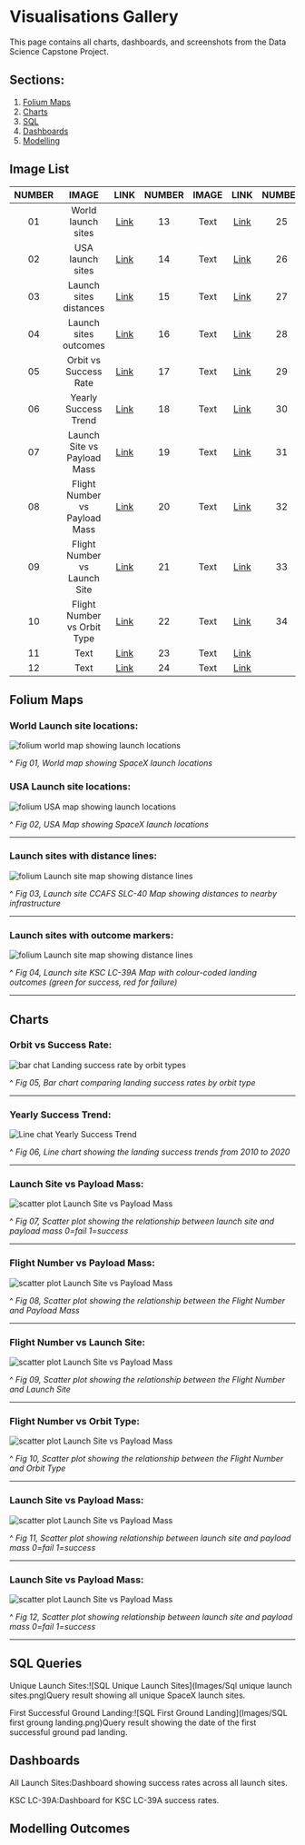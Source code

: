 # Visualisations Gallery
This page contains all charts, dashboards, and screenshots from the Data Science Capstone Project.

## Sections:
1. [Folium Maps](#Folium-Maps)
2. [Charts](#Charts)
3. [SQL](#SQL-Queries)
4. [Dashboards](#Dashboards)
5. [Modelling](#Modelling-Outcomes)
  
## Image List

| NUMBER | IMAGE | LINK | NUMBER | IMAGE | LINK | NUMBER | IMAGE | LINK |
| :----: | :---: | :--: | :----: | :---: | :--: | :----: | :---: | :--: |
| 01 | World launch sites | [Link](#World-Launch-site-locations) | 13 | Text | [Link](#World-Launch-site-locations) | 25 | Text | [Link](#World-Launch-site-locations) |
| 02 | USA launch sites | [Link](#USA-Launch-site-locations) | 14 | Text | [Link](#World-Launch-site-locations)| 26 | Text | [Link](#World-Launch-site-locations) |
| 03 |  Launch sites distances | [Link](#Launch-sites-with-distance-lines) | 15 | Text | [Link](#World-Launch-site-locations) | 27 | Text | [Link](#World-Launch-site-locations) |
| 04 | Launch sites outcomes | [Link](#Launch-sites-with-outcome-markers) | 16 | Text | [Link](#World-Launch-site-locations) | 28 | Text | [Link](#World-Launch-site-locations) |
| 05 | Orbit vs Success Rate | [Link](#Orbit-vs-Success-Rate) | 17 | Text | [Link](#World-Launch-site-locations) | 29 | Text | [Link](#World-Launch-site-locations) |
| 06 | Yearly Success Trend | [Link](#Yearly-Success-Trend) | 18 | Text | [Link](#World-Launch-site-locations) | 30 | Text | [Link](#World-Launch-site-locations) |
| 07 | Launch Site vs Payload Mass | [Link](#Launch-Site-vs-Payload-Mass) | 19 | Text | [Link](#World-Launch-site-locations) | 31 | Text | [Link](#World-Launch-site-locations) |
| 08 | Flight Number vs Payload Mass | [Link](#Flight-Number-vs-Payload-Mass) | 20 | Text | [Link](#World-Launch-site-locations) | 32 | Text | [Link](#World-Launch-site-locations) |
| 09 | Flight Number vs Launch Site | [Link](#Flight-Number-vs-Launch-Site) | 21 | Text | [Link](#World-Launch-site-locations) | 33 | Text | [Link](#World-Launch-site-locations) |
| 10 | Flight Number vs Orbit Type | [Link](#Flight-Number-vs-Orbit-Type) | 22 | Text | [Link](#World-Launch-site-locations) | 34 | Text | [Link](#World-Launch-site-locations) |
| 11 | Text | [Link](#World-Launch-site-locations) | 23 | Text | [Link](#World-Launch-site-locations) |
| 12 | Text | [Link](#World-Launch-site-locations) | 24 | Text | [Link](#World-Launch-site-locations) |

## Folium Maps

### World Launch site locations:

![folium world map showing launch locations](Images/Folium/Folium_Worldmap.png)

^ *Fig 01, World map showing SpaceX launch locations*

### USA Launch site locations:

![folium USA map showing launch locations](Images/Folium/Folium_worldmap_markers_launchsites_zoomin.png)

^ *Fig 02, USA Map showing SpaceX launch locations*

---

### Launch sites with distance lines:

![folium Launch site map showing distance lines](Images/Folium/folium_maps_distance_lines.png)

^ *Fig 03, Launch site CCAFS SLC-40 Map showing distances to nearby infrastructure*

---

### Launch sites with outcome markers:

![folium Launch site map showing distance lines](Images/Folium/Folium_maps_outcome_markers.png)

^ *Fig 04, Launch site KSC LC-39A Map with colour-coded landing outcomes (green for success, red for failure)*

---

## Charts

### Orbit vs Success Rate:

![bar chat Landing success rate by orbit types](Images/Charts/Bar_chart_orbit_Vs_successrate.png)

^ *Fig 05, Bar chart comparing landing success rates by orbit type*

---

### Yearly Success Trend:

![Line chat Yearly Success Trend](Images/Charts/Line_plot_landing_success_yearly_trend.png)

^ *Fig 06, Line chart showing the landing success trends from 2010 to 2020*

---

### Launch Site vs Payload Mass:

![scatter plot Launch Site vs Payload Mass](Images/Charts/Scatterplot_payloadmass_Vs_launchsite.png)

^ *Fig 07, Scatter plot showing the relationship between launch site and payload mass 0=fail 1=success*

---

### Flight Number vs Payload Mass:

![scatter plot Launch Site vs Payload Mass](Images/Charts/Scatterplot_Flightnumber_Vs_payloadmass.png)

^ *Fig 08, Scatter plot showing the relationship between the Flight Number and Payload Mass*

---

### Flight Number vs Launch Site:

![scatter plot Launch Site vs Payload Mass](Images/Charts/Scatterplot_flightnumber_Vs_launchsite.png)

^ *Fig 09, Scatter plot showing the relationship between the Flight Number and Launch Site*

---

### Flight Number vs Orbit Type:

![scatter plot Launch Site vs Payload Mass](Images/Charts/Scatterplot_flightnumber_Vs_orbittype.png)

^ *Fig 10, Scatter plot showing the relationship between the Flight Number and Orbit Type*

---

### Launch Site vs Payload Mass:

![scatter plot Launch Site vs Payload Mass](Images/Charts/Scatterplot_payloadmass_Vs_launchsite.png)

^ *Fig 11, Scatter plot showing relationship between launch site and payload mass 0=fail 1=success*

---

### Launch Site vs Payload Mass:

![scatter plot Launch Site vs Payload Mass](Images/Charts/Scatterplot_payloadmass_Vs_launchsite.png)

^ *Fig 12, Scatter plot showing relationship between launch site and payload mass 0=fail 1=success*

---

## SQL Queries

Unique Launch Sites:![SQL Unique Launch Sites](Images/Sql unique launch sites.png)Query result showing all unique SpaceX launch sites.

First Successful Ground Landing:![SQL First Ground Landing](Images/SQL first groung landing.png)Query result showing the date of the first successful ground pad landing.


## Dashboards

All Launch Sites:Dashboard showing success rates across all launch sites.


KSC LC-39A:Dashboard for KSC LC-39A success rates.

## Modelling Outcomes


